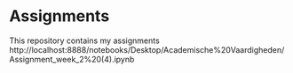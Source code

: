 # Assignments
This repository contains my assignments
http://localhost:8888/notebooks/Desktop/Academische%20Vaardigheden/Assignment_week_2%20(4).ipynb
